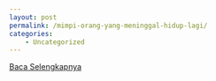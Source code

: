 ```yaml
---
layout: post
permalink: /mimpi-orang-yang-meninggal-hidup-lagi/
categories:
    - Uncategorized
---
```


[Baca Selengkapnya](/03)